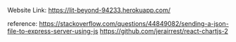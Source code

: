 Website Link:
https://lit-beyond-94233.herokuapp.com/

reference:
https://stackoverflow.com/questions/44849082/sending-a-json-file-to-express-server-using-js
https://github.com/jerairrest/react-chartjs-2
